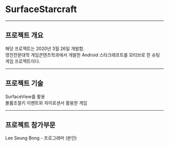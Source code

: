 # SurfaceStarcraft
-------------------
## 프로젝트 개요
해당 프로젝트는 2020년 3월 26일 개발함. <br/>
영진전문대학 게임콘텐츠학과에서 개발한 Android 스타크래프트를 모티브로 한 슈팅 게임 프로젝트이다. <br/>

-------------------
## 프로젝트 기술
SurfaceView를 활용 <br/>
볼륨조절키 이벤트와 자이로센서 활용한 게임

-------------------
## 프로젝트 참가부문
Lee Seung Bong  - 프로그래머 (본인)
